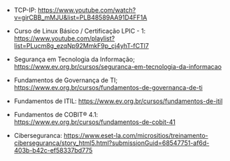 - TCP-IP: https://www.youtube.com/watch?v=girCBB_mMJU&list=PLB48589AA91D4FF1A

- Curso de Linux Básico / Certificação LPIC - 1: https://www.youtube.com/playlist?list=PLucm8g_ezqNp92MmkF9p_cj4yhT-fCTl7

- Segurança em Tecnologia da Informação; https://www.ev.org.br/cursos/seguranca-em-tecnologia-da-informacao

- Fundamentos de Governança de TI; https://www.ev.org.br/cursos/fundamentos-de-governanca-de-ti

- Fundamentos de ITIL: https://www.ev.org.br/cursos/fundamentos-de-itil

- Fundamentos de COBIT® 4.1: https://www.ev.org.br/cursos/fundamentos-de-cobit-41

- Ciberseguranca: https://www.eset-la.com/micrositios/treinamento-ciberseguranca/story_html5.html?submissionGuid=68547751-af6d-403b-b42c-ef58337bd775 


